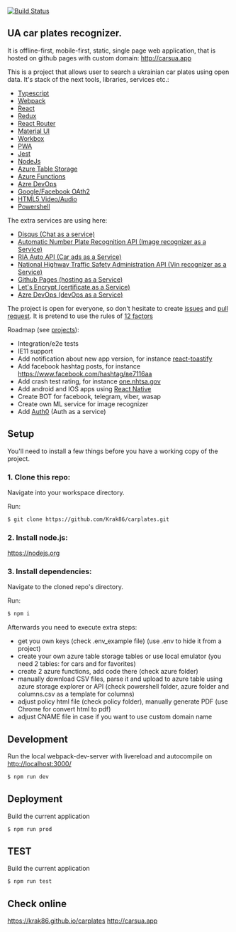 [![Build Status](https://dev.azure.com/krak86/CarsuaDevOps/_apis/build/status/Krak86.carplates?branchName=master)](https://dev.azure.com/krak86/CarsuaDevOps/_build/latest?definitionId=1&branchName=master)

## UA car plates recognizer.

It is offline-first, mobile-first, static, single page web application, that is hosted on github pages with custom domain: http://carsua.app

This is a project that allows user to search a ukrainian car plates using open data. It's stack of the next tools, libraries, services etc.:

* [Typescript](https://www.typescriptlang.org/)
* [Webpack](https://webpack.js.org/)
* [React](https://reactjs.org/)
* [Redux](https://redux.js.org/)
* [React Router](https://reacttraining.com/react-router/web/guides/quick-start)
* [Material UI](https://material-ui.com/)
* [Workbox](https://developers.google.com/web/tools/workbox)
* [PWA](https://developers.google.com/web/progressive-web-apps)
* [Jest](https://jestjs.io/)
* [NodeJs](https://nodejs.org/)
* [Azure Table Storage](https://azure.microsoft.com/en-us/services/storage/tables/)
* [Azure Functions](https://azure.microsoft.com/en-us/services/functions/)
* [Azre DevOps](https://azure.microsoft.com/en-us/services/devops/)
* [Google/Facebook OAth2](https://oauth.net/2/)
* [HTML5 Video/Audio](https://developer.mozilla.org/en-US/docs/Learn/HTML/Multimedia_and_embedding/Video_and_audio_content)
* [Powershell](https://docs.microsoft.com/en-us/powershell/scripting/overview?view=powershell-6)

The extra services are using here:
* [Disqus (Chat as a service)](https://disqus.com/)
* [Automatic Number Plate Recognition API (Image recognizer as a Service)](https://platerecognizer.com/)
* [RIA Auto API (Car ads as a Service)](https://developers.ria.com/)
* [National Highway Traffic Safety Administration API (Vin recognizer as a Service)](https://vpic.nhtsa.dot.gov/api/vehicles/decodevin)
* [Github Pages (hosting as a Service)](https://pages.github.com/)
* [Let's Encrypt (certificate as a Service)](https://letsencrypt.org/)
* [Azre DevOps (devOps as a Service)](https://azure.microsoft.com/en-us/services/devops/)

The project is open for everyone, so don't hesitate to create [issues](https://github.com/Krak86/carplates/issues) and [pull request](https://github.com/Krak86/carplates/pulls).
It is pretend to use the rules of [12 factors](https://12factor.net)

Roadmap (see [projects](https://github.com/Krak86/carplates/projects)):
* Integration/e2e tests
* IE11 support
* Add notification about new app version, for instance [react-toastify](https://github.com/fkhadra/react-toastify)
* Add facebook hashtag posts, for instance https://www.facebook.com/hashtag/ве7116аа
* Add crash test rating, for instance [one.nhtsa.gov](https://one.nhtsa.gov/webapi/api/SafetyRatings/modelyear/2016/make/VOLKSWAGEN/model/JETTA?format=json)
* Add android and IOS apps using [React Native](https://facebook.github.io/react-native/)
* Create BOT for facebook, telegram, viber, wasap
* Create own ML service for image recognizer
* Add [Auth0](https://auth0.com/) (Auth as a service)

## Setup
You'll need to install a few things before you have a working copy of the project.

### 1. Clone this repo:
Navigate into your workspace directory.

Run:
```sh
$ git clone https://github.com/Krak86/carplates.git
```
### 2. Install node.js:
https://nodejs.org

### 3. Install dependencies:
Navigate to the cloned repo's directory.

Run:
```sh
$ npm i
```

Afterwards you need to execute extra steps:

* get you own keys (check .env_example file) (use .env to hide it from a project)
* create your own azure table storage tables or use local emulator (you need 2 tables: for cars and for favorites)
* create 2 azure functions, add code there (check azure folder)
* manually download CSV files, parse it and upload to azure table using azure storage explorer or API (check powershell folder, azure folder and columns.csv as a template for columns)
* adjust policy html file (check policy folder), manually generate PDF (use Chrome for convert html to pdf)
* adjust CNAME file in case if you want to use custom domain name

## Development
Run the local webpack-dev-server with livereload and autocompile on [http://localhost:3000/](http://localhost:3000/)
```sh
$ npm run dev
```
## Deployment
Build the current application
```sh
$ npm run prod
```
## TEST
Build the current application
```sh
$ npm run test
```
## Check online
https://krak86.github.io/carplates
http://carsua.app
